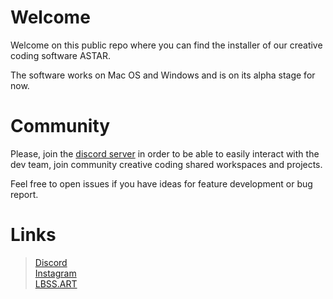 # Welcome

Welcome on this public repo where you can find the installer of our creative coding software ASTAR.

The software works on Mac OS and Windows and is on its alpha stage for now. 

# Community

Please, join the [discord server](https://discord.gg/e7gC9KRQVh) in order to be able to easily interact with the dev team, join community creative coding shared workspaces and projects.

Feel free to open issues if you have ideas for feature development or bug report.

# Links

> [Discord](https://discord.gg/e7gC9KRQVh)\
> [Instagram](https://www.instagram.com/lbss.art/)\
> [LBSS.ART](http://lbss.art)
